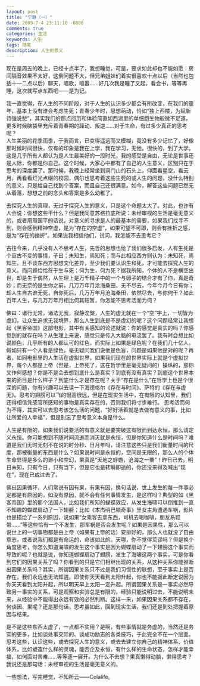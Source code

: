 ```yaml
---
layout: post
title: "宁静（一）"
date: 2009-7-4 23:11:10 -0800
comments: true
categories: 生活
keywords: 人生
tags: 随笔
description: 人生的意义
---
```

现在是周五的晚上，已经十点半了，我想睡觉，可是，要求如此却也不能如愿：房间隔音效果不太好，这倒问题不大，但兄弟姐妹们着实很喜欢十点以后（当然也包括十一二点以后）聊天，唱歌，喧嚣……好几次我是睡了又起，看会书，等等再睡，这次就写点东西吧——是为记。   

我一直觉得，在人生的不同阶段，对于人生的认识多少都会有所改变，在我们的童年，基本上没有谁会考虑生死；青春少年时，思想萌动，恰如“独上西楼，为赋新诗强说愁”，其实我们的那点阅历和体验简直如西湖里的单细胞生物般微不足道，更多时候脑袋里充斥着青春期的躁动、叛逆……对于生命，有过多少真正的思考呢？<!--more-->  
人生美丽的花季雨季，于我而言，已变得遥远而又模糊，竟没有多少记忆了，好像那时候时间很快，仅有的印象是我在上学，我在学习，无他。很快的，到了大学，这是几乎所有人都认为是人生最美好的一段时光，我的感受是自由，无论是世事还是人际，你都是你自己。这个时候，大家心中都有了自己的人生意义，区别只在于思考的深度罢了。那时候，我晚上经常坐到洞门山的石头上，仰面看星空，看云月，再看看灯光点缀的校园，偶尔也思考着这些生死的或人生的问题，没什么特别的意义，只是给自己找到个答案，而且自己还很满意。如今，解答这些问题已然无从着落，想想之前的念头和答案是多么幼稚了。   

去探究人生的真理，无过于探究人生的意义，只是这个命题太大了。对此，也许有人会说：你想这些干什么？但是我同意苏格拉底所说：未经审视的生活是毫无意义的，或者用周国平的话说，对意义的寻求是人的最基本的需要，如果我们找寻不到，则会感到精神空虚，是为“存在的空虚”，如果可望不可即，则会有挫折之感，是为“存在的挫折”。如果说我相信他们，试问，我怎能不去思考它？   

古往今来，几乎没有人不思考人生，先哲的思想也给了我们很多启发，人有生死是个亘古不变的事情，子曰：未知生，焉知死；而与此相应西方则认为：未知死，焉知生。且不谈东西方思想文化差异，至少我们要认识生和死，才可能去探究人生的意义。而问题恰恰在于生与死：何为生，何为死？据我所知，个体的人不是横空出世，却是生于偶然，从生理上是万千精子中的一个与卵子的结合才有了你，真是奇妙；而无奈的是生你之前，几万万年月沧海桑田，无不尽去，今年今月今日有你；却人生自古谁无死，自你死后，几万万年月沧海桑田，依然尽去，与你何干？如此百年人生，与几万万年月相比何其短暂，你怎能不思考活而为何？   

佛曰：诸行无常，诸法无我，寂静涅槃，人生的虚无就在一个“空”字上，一切皆为虚幻，让众生追求无我境界，那么人生到底是不是虚幻的呢？这个问题经常让我想起《黑客帝国》这部电影，其中有关感知的论述就说：你的感觉是真实的吗？你感觉到的就存在吗？从生理上来说，感觉只是传入大脑的电流罢了。我有时会想比如说颜色，几乎所有的人都认可的红色，而实际上如果是绿色呢？在我们几十亿人，假如只有一个人看是绿色，毫无疑问我们说他是色盲，问题是如果他是对的呢？再者，如同电影里的人生活在虚拟世界，如果我们现在的世界实际上就是个虚拟世界，每个人都是上帝（但是，上帝死了，这在哲学里是毫无疑问的）操纵的，那你又作何感想？你是不是会去想到底什么是真实？到底有没有真实？到底这个世界本来的面目是什么样子？到底什么才是存在呢？关于“存在是什么”在哲学上也是个很深的问题，你有兴趣可以去读一下海德格尔《存在与时间》、萨特的《存在与虚无》。思考的翅膀可以飞的很高很远，但是在现实生活中，在有限的认知里，我们还得相信凭感官所感知的事物是真实存在的，否则我们将寸步难行。 
思考活而何为不得，其实可以去思考该怎么活的问题，“好好活着就是去做有意义的事，比如让所爱的人幸福”，但是别忘了思考意义本身是什么。   

人生是有限的，如果我们说要活的有意义就是要突破这有限而到达永恒，那么请定义永恒。你可能想到不随时间流逝而消灭就是永恒，但是你知道什么是时间吗？难道是我们无时无刻不在说的时分秒、日月年吗，请注意这些只是我们衡量时间的尺度，那被衡量的东西是什么？如果说时间是永恒的，空间是无限的，那么人的个体生命显得是多么的渺小和空幻，果真是“天地之蜉蝣，沧海之一粟”！昨日已去，明日未知，只有今日，只有当下，但是它也是转瞬即逝的，你还没来得及喊出“现在”，现在已成过去了。   

佛曰因果循环，人们常说有因有果，有果有因，换句话说，世上发生的每一件事必定都是有原因的，如没有原因，就不会有任何事情发生，是这样吗？典型的如《黑客帝国》里的那个法国人，比如我们所知的蝴蝶效应，从发生海啸可以倒推到一直不知趣的蝴蝶扇动了一下翅膀；比如《本杰明巴顿奇事》里女主角遭遇车祸，影片也是描绘了一系列原因，说如果“女乘客去拿东西，司机去喝咖啡，朋友系鞋带……”等这些恰有一个不发生，那车祸是否会发生呢？如果是因果性，那么可以说世上的一切事物都是由上帝（如果有上帝的话）安排好的，那么人也就没了自由意志，或者说我们都是有命运的，命该如此的。天哪，你不觉得荒谬吗？但是换个角度思考，你怎么知道海啸的发生这个事实是因为蝴蝶扇动了一下翅膀这个事实而导致的呢？也就是说，你知道蝴蝶扇动了翅膀，发生了海啸这两个事实，可是你看到它们的因果关系了吗？你看到的只是它们相继出现的关系，从这种关系你能推断出因果关系吗？其实，所谓因果关系只不过是我们习惯性的联想，至于事实上是否存在，我们永远也无法知道。即使你天天看到太阳升起，你也不能据此断定说因为你天天看到太阳升起，所以明天早上太阳一定升起。所谓因果关系是一事实必然导致另一事实的关系，可是观察和实验总是有限的，经验只能说明过去，不能说明未来，从经验中不能得出永远有效的必然判断。这样一来，如果因果关系都不存在，何谈因、果呢？还是那句话，思考虽如此，回到现实生活，我们还是到处把握着原因与结果。   

是不是这些东西太虚了，一点都不实用？是啊，有些事情就是务虚的，当然还是务实的更多，比如谈处事交际的、谈成功励志的各类技巧，于此完全不在一个层面。思考这些，认识这些，或去探究人生的意义，或去去建立你自己的精神体系、价值体系，比如塑造什么样的灵魂，能否企及永恒，有什么样的生命状态，怎样才能幸福，如何面对苦难……等等逐一展开。为什么不去想？果真懒得动脑，懒得思考？我说还是那句话：未经审视的生活是毫无意义的。   

一些想法，写完睡觉，不知所云——Colalife。  

